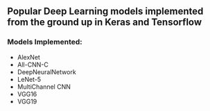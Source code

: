 
## Popular Deep Learning models implemented from the ground up in Keras and Tensorflow

### Models Implemented:
  - AlexNet
  - All-CNN-C
  - DeepNeuralNetwork
  - LeNet-5
  - MultiChannel CNN
  - VGG16
  - VGG19



